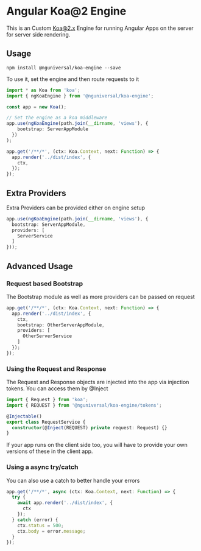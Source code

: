 # Angular Koa@2 Engine

This is an Custom Koa@2.x Engine for running Angular Apps on the server for server side rendering.

## Usage

`npm install @nguniversal/koa-engine --save`

To use it, set the engine and then route requests to it

```ts
import * as Koa from 'koa';
import { ngKoaEngine } from '@nguniversal/koa-engine';

const app = new Koa();

// Set the engine as a koa middleware
app.use(ngKoaEngine(path.join(__dirname, 'views'), {
    bootstrap: ServerAppModule
  })
);

app.get('/**/*', (ctx: Koa.Context, next: Function) => {
  app.render('../dist/index', {
    ctx,
  });
});
```

## Extra Providers

Extra Providers can be provided either on engine setup

```ts
app.use(ngKoaEngine(path.join(__dirname, 'views'), {
  bootstrap: ServerAppModule,
  providers: [
    ServerService
  ]
}));
```

## Advanced Usage

### Request based Bootstrap

The Bootstrap module as well as more providers can be passed on request

```ts
app.get('/**/*', (ctx: Koa.Context, next: Function) => {
  app.render('../dist/index', {
    ctx,
    bootstrap: OtherServerAppModule,
    providers: [
      OtherServerService
    ]
  });
});
```

### Using the Request and Response

The Request and Response objects are injected into the app via injection tokens.
You can access them by @Inject

```ts
import { Request } from 'koa';
import { REQUEST } from '@nguniversal/koa-engine/tokens';

@Injectable()
export class RequestService {
  constructor(@Inject(REQUEST) private request: Request) {}
}
```

If your app runs on the client side too, you will have to provide your own versions of these in the client app.

### Using a async try/catch

You can also use a catch to better handle your errors

```ts
app.get('/**/*', async (ctx: Koa.Context, next: Function) => {
  try {
    await app.render('../dist/index', {
      ctx
    });
  } catch (error) {
    ctx.status = 500;
    ctx.body = error.message;
  }
});
```
